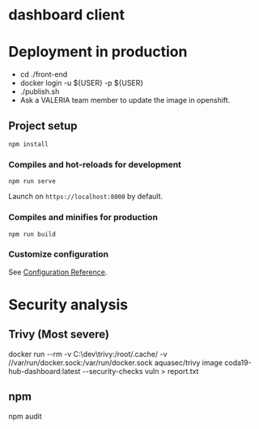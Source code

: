 # dashboard client

# Deployment in production

- cd ./front-end
- docker login -u ${USER} -p ${USER}
- ./publish.sh
- Ask a VALERIA team member to update the image in openshift.

## Project setup

```
npm install
```

### Compiles and hot-reloads for development

```
npm run serve
```

Launch on `https://localhost:8000` by default.

### Compiles and minifies for production

```
npm run build
```

### Customize configuration

See [Configuration Reference](https://cli.vuejs.org/config/).

# Security analysis
## Trivy (Most severe)
docker run --rm -v C:\dev\trivy:/root/.cache/ -v //var/run/docker.sock:/var/run/docker.sock  aquasec/trivy image coda19-hub-dashboard:latest --security-checks vuln > report.txt

## npm
npm audit